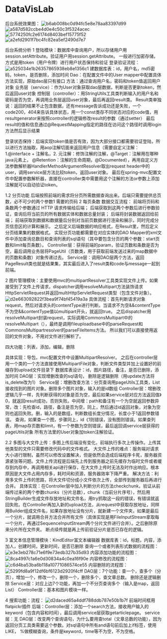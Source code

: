 ﻿# DataVisLab

后台系统效果图：
![b6ab008bc0d94fc5e8e78aa83397d99](https://user-images.githubusercontent.com/52690597/155254754-87c18606-e475-4946-959f-6fa9bfba0b7e.jpg)
![a587d582ccbe4d0e4c50c3f5324acec](https://user-images.githubusercontent.com/52690597/155254778-cb7ef9fd-7916-4eeb-be4a-ab46cd3e1785.jpg)
![5774250fc2e6174d8403bef15775f52](https://user-images.githubusercontent.com/52690597/155254788-dbffe29b-5ae2-4831-aeae-010d34159a6f.jpg)
![a2efd2901f7bc4fc82ea5ef2490d7e7](https://user-images.githubusercontent.com/52690597/155254800-671f725a-54b4-419f-8cf9-19f737e02e20.jpg)

后台系统分析
1  登陆模块：数据库中查询用户，所以存储用户用session.setAttribute。验证用户用session.getAttribute。
一般进行加密存储，方式是用token（用户令牌）进行用户状态保持和验证
登录验证流程：
![a525034e1b26357865938eb8e1356c1](https://user-images.githubusercontent.com/52690597/155254453-c1ab8d56-a9fc-4242-97cd-e97a77670947.jpg)
建数据库表：id，用户名，md5密码，token，是否删除，添加时间
Dao：在配置文件中的User mapper中配置具体方法实现，原始dao层只有接口
方法：通过查询用户名，密码和token值返回用户对象
业务层（service）：作为User对象获取dao层数据，判断是否更新token，然后返回user对象
控制层（controller）：用StringUtils工具类判断输入的用户名和密码是否为空，再调用业务层返回user对象，最后再返回result类。
Result类单独说：返回的结果不止包含数据，还有message告诉成功还是失败，一个code200，404来告诉具体状态，用一个const类存不同状态对应的code值，用resultgenerator来按照controller的逻辑修改result的参数（通过setter）
最后result的值和信息通过@RequestMapping指定的路径在访问这个路径时调用login方法然后显示结果

登录状态保持：后端实现token值是否有效，因为大部分接口都需要验证登陆，所以进行方法抽取，用aop注解切面来返回用户信息（需要自定义注解：1.@interface + 注解名，2. 元注解：修饰注解的注解，@Target：注解用在哪种java元素上， @Retention：注解的生命周期，@Documented），再用自定义方法参数解析器HandlerMethodArgumentResolver取出request header中的user，调用service层方法比较token，返回user对象。 最后在spring-mvc配置文件中配置参数解析器，直接在controller类中需要用这个注解的方法or参数上添加注解就可以自动验证token。

1.2 分页功能 后端按照前端的需求将分页所需数据查询出来。后端只需要提供总页数，必不可少的两个参数1 需要的页码 2 每页条数
数据交互流程：
	前端将页码和条数两个参数通过 HTTP 请求传输给后端；
	后端获取到这两个参数后进行参数验证，查询后将当前页的所有数据实体和数据总量封装；
	后端将封装数据返回给前端；
	前端获取到数据和数据量后分别对当前页数据进行渲染和展示，同时完成分页信息区的计算和展示。
之后定义后端数据的响应格式，在Result里，然后定义分页结果集的数据格式。
实现分页功能都需要在对应实体的DAO Mapper的xml文件中添加查询总数目和查询列表的sql语句（其中要包含分页的两个参数：start页数和limit每页条数）。
Controller层：获得前端的param，验证页数和条数是否为空，最后调用业务层将PageUtil（页数类，用于获取前端发送过来的map数据中的页数和条数）对象传递过去。
Service层：调用DAO层两个方法，返回PageResult类也就是结果集，其实最后进入了result类和code与message一起到前端。

2 图片管理模块：主要使用mvc的multipartResolver工具类实现文件上传。如果接受到了文件上传请求，dispatcher调用resolveMultipart方法装饰请求HttpServletRequest并返回multiHttpServletRequest类型（包含文件对象）。
![d2e663092822f3bea9f74bf45419a3a](https://user-images.githubusercontent.com/52690597/155254562-b55523a5-d1f6-479f-9d10-f4b016cbbe98.jpg)
具体流程：首先判断请求对象request，然后对请求头的contentType进行判断。当请求不为空&&contentType不为空&&contentType值以multipart开头，就返回true。 之后dispatcher用resolveMultipart封装request，实际调用CommonsMultipart中的resolveMultipart（），最终是调用fileuploadbase中的parseRequest和CommonsMultipartresolver的parseFileItems方法。 所以我们可以直接使用返回的文件对象，不用对文件进行解析了。

四大功能：列表，添加，编辑，删除

具体实现：导包，mvc配置文件中设置MultipartResolver。 之后在controller层用一个类的一个方法直接使用MultipartFile对象，判断文件类型并加上设置好的前缀存到upload文件目录下
数据库表设计：id，图片路径，备注，是否已删除，添加时间
DAO层：实现增删改查的sql语句， 删除是逻辑删除（用update方法将is_delete改为1）
Service层：增删改查方法：分页查询用pageUtils工具类，List接收找到的图片对象。删除多个图片对象，输入的是id数组
Controller层：增删改逻辑几乎一样，先判断获得的对象是否为空，最后如果service层对应方法返回值》0，就返回result成功，否则失败。中间增：path和备注有一个为空就返回参数异常，改：先检查id，路径，备注是否为空，同上，然后通过id返回对象，对象为空则也返回失败。删，输入的是数组，判断数组长度分情况，长度小于1返回参数错误。 查询，如果查一个图，步骤同上，id《1则错误，没有图则错误。如果查列表，用map存页数和limit，有一个参数为空则错误，最后返回调service层获得的pageUtils对象
所有方法里的User对象加token注解验证。

2.2 多图与大文件上传：多图上传后端没有变化，前端执行多次上传操作。上传其他类型的文件只需要修改代码中的文件格式。
大文件上传的难点：服务端对请求大小进行限制，虽然可以修改设置解决，但是依然会造成后端程序卡死，服务器资源紧张等问题。文件上传流程是后端先上传到服务器之前先缓存为临时文件或者缓存到内存中，再调用相关api进行保存，在大文件上传时无法及时作出响应。根本原因是大文件占用内存多，耗时间和资源，服务器效率下降严重。
解决方法：利用多文件上传的思路，将大文件切分成小文件依次上传，全部传到服务器后再进行合并。
具体实现：在Controller层中加入判断分片的方法checkchunk，验证从前端传过来的两个参数chunks（分片总数），chunk（当前分片序号），然后用StringBuilder生成文件存放地址和文件名，用try抓取这一段的错误，有错误就返回失败。在Controller再加入新的upload方法，从request中获取存放地址，同样用Builder组成文件名，如果存放地址没有分片，就新建一个文件夹，如果是最后一个分片，就调用合并方法合并所有文件（具体实现是用FileInputStream拿取每一个分片，再通过SequenceInputStream两个分片文件进行合并）。之后删除原来分片所在文件夹。
断点续传就是再上传前验证分片是否已存在的逻辑。


3 富文本信息管理模块：KindEditor富文本编辑器
数据库表：id，标题，内容，添加人，创建时间，更新时间，是否已删除
查询一个或者列表形式数据的流程图：
![e3e3eb278c71e6f9e73edb327b35d93](https://user-images.githubusercontent.com/52690597/155254674-4c30268f-59bb-4c3e-8103-64bac2d2e2e5.jpg)
内容添加功能的流程图：
![8ca4997c1a6e0d30834a4c0ea16f90e](https://user-images.githubusercontent.com/52690597/155254690-e89436fc-daa0-4ee7-aff7-d8a1a6afb173.jpg)
内容修改的流程图：
![c6d4ba53ba6b118a10771086574ce55](https://user-images.githubusercontent.com/52690597/155254715-7b08e90d-1659-4a11-92ba-93eac8ac6dc6.jpg)
内容删除的流程图：
![5299fd8a9f12df6bf6123d2920f4cff](https://user-images.githubusercontent.com/52690597/155254722-5048d37d-c5f3-489f-a882-c92542783582.jpg)
DAO层：7个功能：查一个，查多个（分页），增加一个，修改一个，删除一个，删除多个，查文章总数。 删除还是逻辑删除
Service层：对应上边7个功能，再加一个不分页查询多个（输入是map，返回List）
Controller层：基本和图片模块一样。

4 搜索功能：流程：
![d2daced65a4ddf788ddb787e50b1b7f](https://user-images.githubusercontent.com/52690597/155254738-2a1f8b4b-d8a0-48c6-b17a-f0236d220881.jpg)
前端时间框用flatpickr插件
后端：Controller层：添加一个search方法，接收用户输入的keyword（包含内容和时间），最后调用service层获取getarticlepage。
service层：无
DAO层：改变两个查询语句，为什么要用查total（文章总数的功能），因为返回分页工具类需要这个参数。对sql语句中所有and语句前后加上if标签，使用LIKE， %做模糊查询，条件是keyword，time等不为空，不为空格。
